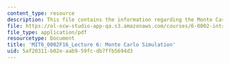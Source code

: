 ```yaml
---
content_type: resource
description: This file contains the information regarding the Monte Carlo Simulation.
file: https://ol-ocw-studio-app-qa.s3.amazonaws.com/courses/6-0002-introduction-to-computational-thinking-and-data-science-fall-2016/5af20311b02eaab959fcdb7ffb5694d3_MIT6_0002F16_lec6.pdf
file_type: application/pdf
resourcetype: Document
title: 'MIT6_0002F16_Lecture 6: Monte Carlo Simulation'
uid: 5af20311-b02e-aab9-59fc-db7ffb5694d3
---
```

